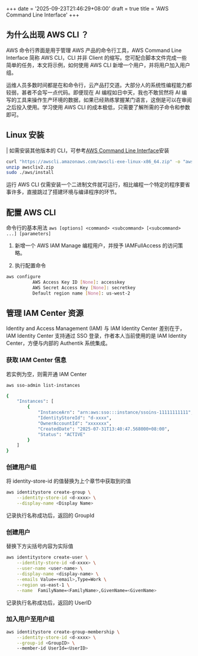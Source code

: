 +++
date = '2025-09-23T21:46:29+08:00'
draft = true
title = 'AWS Command Line Interface'
+++

## 为什么出现 AWS CLI ？

AWS 命令行界面是用于管理 AWS 产品的命令行工具，AWS Command Line Interface 简称 AWS CLI，CLI 并非 Client 的缩写。您可配合脚本文件完成一些简单的任务，本文将示例，如何使用 AWS CLI 新增一个用户，并将用户加入用户组。

运维人员多数时间都是在和命令行，云产品打交道。大部分人的系统性编程能力都较弱，甚者不会写一点代码。即便现在 AI 编程如日中天，我也不敢贸然将 AI 编写的工具来操作生产环境的数据，如果已经熟练掌握某门语言，这倒是可以在审阅之后投入使用。学习使用 AWS CLI 的成本极低，只需要了解所需的子命令和参数即可。

## Linux 安装

| 如需安装其他版本的 CLI，可参考[AWS Command Line Interface](https://docs.aws.amazon.com/cli/latest/userguide/getting-started-install.html)安装

```bash
curl "https://awscli.amazonaws.com/awscli-exe-linux-x86_64.zip" -o "awscliv2.zip"
unzip awscliv2.zip
sudo ./aws/install
```

运行 AWS CLI 仅需安装一个二进制文件就可运行，相比编程一个特定的程序要省事许多，直接跳过了搭建环境与编译程序的环节。

## 配置 AWS CLI

命令行的基本用法 `aws [options] <command> <subcommand> [<subcommand> ...] [parameters]`

1. 新增一个 AWS IAM Manage 编程用户，并授予 IAMFullAccess 的访问策略。

2. 执行配置命令

```bash
aws configure
          AWS Access Key ID [None]: accesskey
          AWS Secret Access Key [None]: secretkey
          Default region name [None]: us-west-2
```

## 管理 IAM Center 资源

Identity and Access Management (IAM) 与 IAM Identity Center 差别在于，IAM Identity Center 支持通过 SSO 登录，作者本人当前使用的是 IAM Identity Center，方便与内部的 Authentik 系统集成。

### 获取 IAM Center  信息

若实例为空，则需开通 IAM Center

```bash
aws sso-admin list-instances

{
    "Instances": [
        {
            "InstanceArn": "arn:aws:sso:::instance/ssoins-11111111111",
            "IdentityStoreId": "d-xxxx",
            "OwnerAccountId": "xxxxxxx",
            "CreatedDate": "2025-07-31T13:40:47.568000+08:00",
            "Status": "ACTIVE"
        }
    ]
}
```

### 创建用户组

将 identity-store-id 的值替换为上个章节中获取到的值

```bash
aws identitystore create-group \
    --identity-store-id <d-xxxx> \
    --display-name <Display Name>
```

记录执行名称成功后，返回的 GroupId

### 创建用户

替换下方尖括号内容为实际值

```bash
aws identitystore create-user \
    --identity-store-id <d-xxxx> \
    --user-name <user-name> \
    --display-name <display-name> \
    --emails Value=<email>,Type=Work \
    --region us-east-1 \
    --name  FamilyName=<FamilyName>,GivenName=<GivenName>
```

记录执行名称成功后，返回的 UserID

### 加入用户至用户组

```bash
aws identitystore create-group-membership \
    --identity-store-id <d-xxxx> \
    --group-id <GroupID> \ 
    --member-id UserId=<UserID>
```
